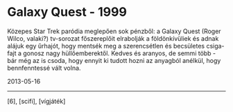# Galaxy Quest - 1999

Közepes Star Trek paródia meglepően sok pénzből: a Galaxy Quest (Roger Wilco, valaki?) tv-sorozat főszereplőit elrabolják a földönkívüliek és adnak alájuk egy űrhajót, hogy mentsék meg a szerencsétlen és becsületes csiga-fajt a gonosz nagy hüllőemberektől. Kedves és aranyos, de semmi több - bár még az is csoda, hogy ennyit ki tudott hozni az anyagból anélkül, hogy bennfenntessé vált volna.

2013-05-16 

----

[6], [scifi], [vígjáték]